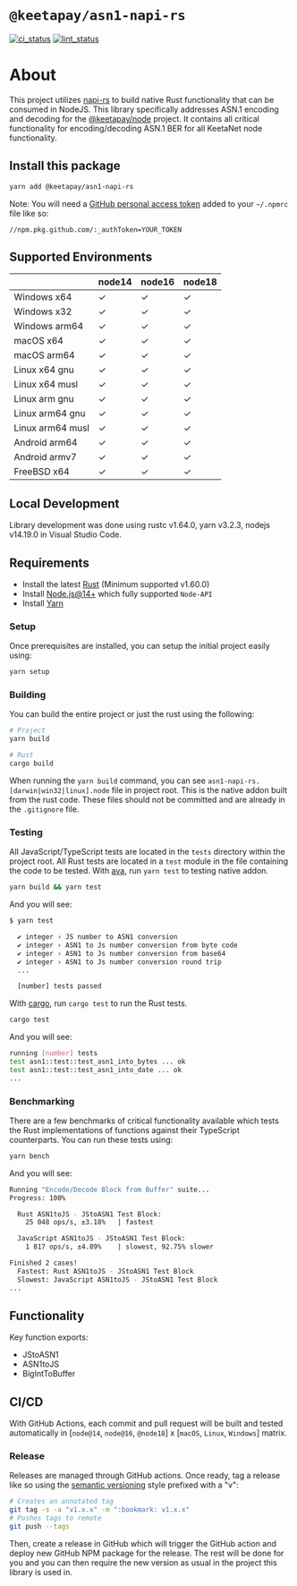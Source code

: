 # `@keetapay/asn1-napi-rs`

[ci_status]: https://github.com/KeetaPay/asn1-napi-rs/actions/workflows/CI.yml/badge.svg
[ci]: https://github.com/KeetaPay/asn1-napi-rs/actions/workflows/CI.yml
[lint_status]: https://github.com/KeetaPay/asn1-napi-rs/actions/workflows/lint.yml/badge.svg
[lint]: https://github.com/KeetaPay/asn1-napi-rs/actions/workflows/lint.yml

[![ci_status]][ci] [![lint_status]][lint]

# About

This project utilizes [napi-rs](https://github.com/napi-rs/napi-rs) to build native Rust functionality that can be consumed in NodeJS. This library specifically addresses ASN.1 encoding and decoding for the [@keetapay/node](https://github.com/KeetaPay/node) project. It contains all critical functionality for encoding/decoding ASN.1 BER for all KeetaNet node functionality.

## Install this package

```bash
yarn add @keetapay/asn1-napi-rs
```

Note: You will need a [GitHub personal access token](https://github.com/settings/tokens) added to your `~/.npmrc` file like so:

```
//npm.pkg.github.com/:_authToken=YOUR_TOKEN
```

## Supported Environments

|                  | node14 | node16 | node18 |
| ---------------- | ------ | ------ | ------ |
| Windows x64      | ✓      | ✓      | ✓      |
| Windows x32      | ✓      | ✓      | ✓      |
| Windows arm64    | ✓      | ✓      | ✓      |
| macOS x64        | ✓      | ✓      | ✓      |
| macOS arm64      | ✓      | ✓      | ✓      |
| Linux x64 gnu    | ✓      | ✓      | ✓      |
| Linux x64 musl   | ✓      | ✓      | ✓      |
| Linux arm gnu    | ✓      | ✓      | ✓      |
| Linux arm64 gnu  | ✓      | ✓      | ✓      |
| Linux arm64 musl | ✓      | ✓      | ✓      |
| Android arm64    | ✓      | ✓      | ✓      |
| Android armv7    | ✓      | ✓      | ✓      |
| FreeBSD x64      | ✓      | ✓      | ✓      |

## Local Development

Library development was done using rustc v1.64.0, yarn v3.2.3, nodejs v14.19.0 in Visual Studio Code.

## Requirements

- Install the latest [Rust](https://www.rust-lang.org/tools/install) (Minimum supported v1.60.0)
- Install [Node.js@14+](https://docs.npmjs.com/downloading-and-installing-node-js-and-npm) which fully supported `Node-API`
- Install [Yarn](https://classic.yarnpkg.com/lang/en/docs/install)

### Setup

Once prerequisites are installed, you can setup the initial project easily using:

```bash
yarn setup
```

### Building

You can build the entire project or just the rust using the following:

```bash
# Project
yarn build

# Rust
cargo build
```

When running the `yarn build` command, you can see `asn1-napi-rs.[darwin|win32|linux].node` file in project root. This is the native addon built from the rust code. These files should not be committed and are already in the `.gitignore` file.

### Testing

All JavaScript/TypeScript tests are located in the `tests` directory within the project root. All Rust tests are located in a `test` module in the file containing the code to be tested. With [ava](https://github.com/avajs/ava), run `yarn test` to testing native addon.

```bash
yarn build && yarn test
```

And you will see:

```bash
$ yarn test

  ✔ integer › JS number to ASN1 conversion
  ✔ integer › ASN1 to Js number conversion from byte code
  ✔ integer › ASN1 to Js number conversion from base64
  ✔ integer › ASN1 to Js number conversion round trip
  ...

  [number] tests passed
```

With [cargo](https://doc.rust-lang.org/cargo/commands/cargo-test.html), run `cargo test` to run the Rust tests.

```bash
cargo test
```

And you will see:

```bash
running [number] tests
test asn1::test::test_asn1_into_bytes ... ok
test asn1::test::test_asn1_into_date ... ok
...
```

### Benchmarking

There are a few benchmarks of critical functionality available which tests the Rust implementations of functions against their TypeScript counterparts. You can run these tests using:

```bash
yarn bench
```

And you will see:

```bash
Running "Encode/Decode Block from Buffer" suite...
Progress: 100%

  Rust ASN1toJS - JStoASN1 Test Block:
    25 048 ops/s, ±3.18%   | fastest

  JavaScript ASN1toJS - JStoASN1 Test Block:
    1 817 ops/s, ±4.89%    | slowest, 92.75% slower

Finished 2 cases!
  Fastest: Rust ASN1toJS - JStoASN1 Test Block
  Slowest: JavaScript ASN1toJS - JStoASN1 Test Block
...
```

## Functionality

Key function exports:

- JStoASN1
- ASN1toJS
- BigIntToBuffer

## CI/CD

With GitHub Actions, each commit and pull request will be built and tested automatically in [`node@14`, `node@16`, `@node18`] x [`macOS`, `Linux`, `Windows`] matrix.

### Release

Releases are managed through GitHub actions. Once ready, tag a release like so using the [semantic versioning](https://semver.org) style prefixed with a "v":

```bash
# Creates an annotated tag
git tag -s -a "v1.x.x" -m ":bookmark: v1.x.x"
# Pushes tags to remote
git push --tags
```

Then, create a release in GitHub which will trigger the GitHub action and deploy new GitHub NPM package for the release. The rest will be done for you and you can then require the new version as usual in the project this library is used in.
